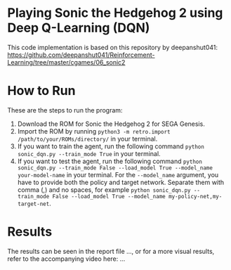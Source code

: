# Playing Sonic the Hedgehog 2 using Deep Q-Learning (DQN)

This code implementation is based on this repository by deepanshut041:
https://github.com/deepanshut041/Reinforcement-Learning/tree/master/cgames/06_sonic2

# How to Run
These are the steps to run the program:
1. Download the ROM for Sonic the Hedgehog 2 for SEGA Genesis.
2. Import the ROM by running ```python3 -m retro.import /path/to/your/ROMs/directory/``` in your terminal.
3. If you want to train the agent, run the following command ```python sonic_dqn.py --train_mode True``` in your terminal.
4. If you want to test the agent, run the following command ```python sonic_dqn.py --train_mode False --load_model True --model_name your-model-name``` in your terminal. For the ```--model_name``` argument, you have to provide both the policy and target network. Separate them with comma (,) and no spaces, for example ```python sonic_dqn.py --train_mode False --load_model True --model_name my-policy-net,my-target-net```.

# Results
The results can be seen in the report file ..., or for a more visual results, refer to the accompanying video here: ...
